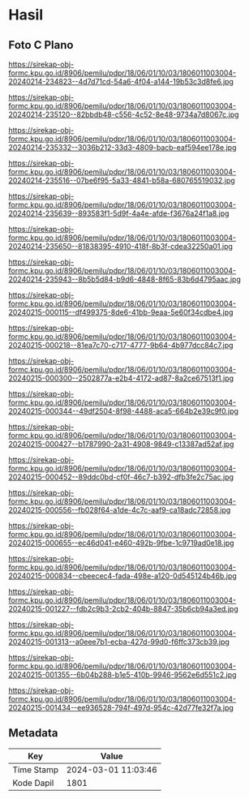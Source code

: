 # Hasil

## Foto C Plano

https://sirekap-obj-formc.kpu.go.id/8906/pemilu/pdpr/18/06/01/10/03/1806011003004-20240214-234823--4d7d71cd-54a6-4f04-a144-19b53c3d8fe6.jpg

https://sirekap-obj-formc.kpu.go.id/8906/pemilu/pdpr/18/06/01/10/03/1806011003004-20240214-235120--82bbdb48-c556-4c52-8e48-9734a7d8067c.jpg

https://sirekap-obj-formc.kpu.go.id/8906/pemilu/pdpr/18/06/01/10/03/1806011003004-20240214-235332--3036b212-33d3-4809-bacb-eaf594ee178e.jpg

https://sirekap-obj-formc.kpu.go.id/8906/pemilu/pdpr/18/06/01/10/03/1806011003004-20240214-235516--07be6f95-5a33-4841-b58a-680765519032.jpg

https://sirekap-obj-formc.kpu.go.id/8906/pemilu/pdpr/18/06/01/10/03/1806011003004-20240214-235639--893583f1-5d9f-4a4e-afde-f3676a24f1a8.jpg

https://sirekap-obj-formc.kpu.go.id/8906/pemilu/pdpr/18/06/01/10/03/1806011003004-20240214-235650--81838395-4910-418f-8b3f-cdea32250a01.jpg

https://sirekap-obj-formc.kpu.go.id/8906/pemilu/pdpr/18/06/01/10/03/1806011003004-20240214-235943--8b5b5d84-b9d6-4848-8f65-83b6d4795aac.jpg

https://sirekap-obj-formc.kpu.go.id/8906/pemilu/pdpr/18/06/01/10/03/1806011003004-20240215-000115--df499375-8de6-41bb-9eaa-5e60f34cdbe4.jpg

https://sirekap-obj-formc.kpu.go.id/8906/pemilu/pdpr/18/06/01/10/03/1806011003004-20240215-000218--81ea7c70-c717-4777-9b64-4b977dcc84c7.jpg

https://sirekap-obj-formc.kpu.go.id/8906/pemilu/pdpr/18/06/01/10/03/1806011003004-20240215-000300--2502877a-e2b4-4172-ad87-8a2ce67513f1.jpg

https://sirekap-obj-formc.kpu.go.id/8906/pemilu/pdpr/18/06/01/10/03/1806011003004-20240215-000344--49df2504-8f98-4488-aca5-664b2e39c9f0.jpg

https://sirekap-obj-formc.kpu.go.id/8906/pemilu/pdpr/18/06/01/10/03/1806011003004-20240215-000427--b1787990-2a31-4908-9849-c13387ad52af.jpg

https://sirekap-obj-formc.kpu.go.id/8906/pemilu/pdpr/18/06/01/10/03/1806011003004-20240215-000452--89ddc0bd-cf0f-46c7-b392-dfb3fe2c75ac.jpg

https://sirekap-obj-formc.kpu.go.id/8906/pemilu/pdpr/18/06/01/10/03/1806011003004-20240215-000556--fb028f64-a1de-4c7c-aaf9-ca18adc72858.jpg

https://sirekap-obj-formc.kpu.go.id/8906/pemilu/pdpr/18/06/01/10/03/1806011003004-20240215-000655--ec46d041-e460-492b-9fbe-1c9719ad0e18.jpg

https://sirekap-obj-formc.kpu.go.id/8906/pemilu/pdpr/18/06/01/10/03/1806011003004-20240215-000834--cbeecec4-fada-498e-a120-0d545124b46b.jpg

https://sirekap-obj-formc.kpu.go.id/8906/pemilu/pdpr/18/06/01/10/03/1806011003004-20240215-001227--fdb2c9b3-2cb2-404b-8847-35b6cb94a3ed.jpg

https://sirekap-obj-formc.kpu.go.id/8906/pemilu/pdpr/18/06/01/10/03/1806011003004-20240215-001313--a0eee7b1-ecba-427d-99d0-f6ffc373cb39.jpg

https://sirekap-obj-formc.kpu.go.id/8906/pemilu/pdpr/18/06/01/10/03/1806011003004-20240215-001355--6b04b288-b1e5-410b-9946-9562e6d551c2.jpg

https://sirekap-obj-formc.kpu.go.id/8906/pemilu/pdpr/18/06/01/10/03/1806011003004-20240215-001434--ee936528-794f-497d-954c-42d77fe32f7a.jpg


## Metadata

| Key        | Value               |
| ---------- | ------------------- |
| Time Stamp | 2024-03-01 11:03:46 |
| Kode Dapil | 1801                |



